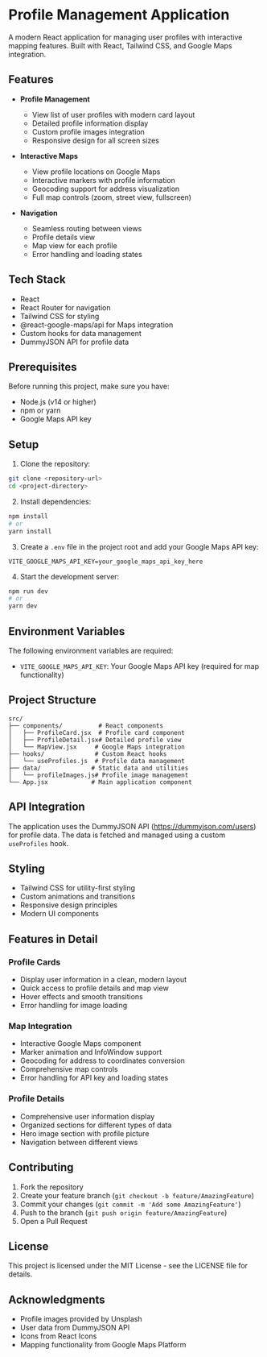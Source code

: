# Profile Management Application

A modern React application for managing user profiles with interactive mapping features. Built with React, Tailwind CSS, and Google Maps integration.

## Features

- **Profile Management**
  - View list of user profiles with modern card layout
  - Detailed profile information display
  - Custom profile images integration
  - Responsive design for all screen sizes

- **Interactive Maps**
  - View profile locations on Google Maps
  - Interactive markers with profile information
  - Geocoding support for address visualization
  - Full map controls (zoom, street view, fullscreen)

- **Navigation**
  - Seamless routing between views
  - Profile details view
  - Map view for each profile
  - Error handling and loading states

## Tech Stack

- React
- React Router for navigation
- Tailwind CSS for styling
- @react-google-maps/api for Maps integration
- Custom hooks for data management
- DummyJSON API for profile data

## Prerequisites

Before running this project, make sure you have:

- Node.js (v14 or higher)
- npm or yarn
- Google Maps API key

## Setup

1. Clone the repository:
```bash
git clone <repository-url>
cd <project-directory>
```

2. Install dependencies:
```bash
npm install
# or
yarn install
```

3. Create a `.env` file in the project root and add your Google Maps API key:
```
VITE_GOOGLE_MAPS_API_KEY=your_google_maps_api_key_here
```

4. Start the development server:
```bash
npm run dev
# or
yarn dev
```

## Environment Variables

The following environment variables are required:

- `VITE_GOOGLE_MAPS_API_KEY`: Your Google Maps API key (required for map functionality)

## Project Structure

```
src/
├── components/          # React components
│   ├── ProfileCard.jsx  # Profile card component
│   ├── ProfileDetail.jsx# Detailed profile view
│   └── MapView.jsx     # Google Maps integration
├── hooks/              # Custom React hooks
│   └── useProfiles.js  # Profile data management
├── data/              # Static data and utilities
│   └── profileImages.js# Profile image management
└── App.jsx            # Main application component
```

## API Integration

The application uses the DummyJSON API (https://dummyjson.com/users) for profile data. The data is fetched and managed using a custom `useProfiles` hook.

## Styling

- Tailwind CSS for utility-first styling
- Custom animations and transitions
- Responsive design principles
- Modern UI components

## Features in Detail

### Profile Cards
- Display user information in a clean, modern layout
- Quick access to profile details and map view
- Hover effects and smooth transitions
- Error handling for image loading

### Map Integration
- Interactive Google Maps component
- Marker animation and InfoWindow support
- Geocoding for address to coordinates conversion
- Comprehensive map controls
- Error handling for API key and loading states

### Profile Details
- Comprehensive user information display
- Organized sections for different types of data
- Hero image section with profile picture
- Navigation between different views

## Contributing

1. Fork the repository
2. Create your feature branch (`git checkout -b feature/AmazingFeature`)
3. Commit your changes (`git commit -m 'Add some AmazingFeature'`)
4. Push to the branch (`git push origin feature/AmazingFeature`)
5. Open a Pull Request

## License

This project is licensed under the MIT License - see the LICENSE file for details.

## Acknowledgments

- Profile images provided by Unsplash
- User data from DummyJSON API
- Icons from React Icons
- Mapping functionality from Google Maps Platform
